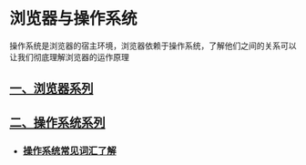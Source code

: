 # 浏览器与操作系统

操作系统是浏览器的宿主环境，浏览器依赖于操作系统，了解他们之间的关系可以让我们彻底理解浏览器的运作原理

## [一、浏览器系列](../../browser/)

## [二、操作系统系列](../../operating-system/)

- ### [操作系统常见词汇了解](../../operating-system/OS)